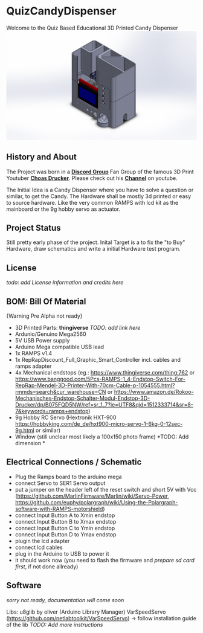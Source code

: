 QuizCandyDispenser
===================

Welcome to the Quiz Based Educational 3D Printed Candy Dispenser
![alt text](https://raw.githubusercontent.com/FrYakaTKoP/QuizCandyDispenser/master/docu/preview.JPG)


History and About
-------------
The Project was born in a [**Discord Group**](https://discordapp.com/invite/KWpvRSs) Fan Group of the famous 3D Print Youtuber [**Choas Drucker**](https://www.youtube.com/user/ufgBishob).  Please check out his [**Channel**](https://www.youtube.com/user/ufgBishob) on youtube. 

The Initial Idea is a Candy Dispenser where you have to solve a question or similar, to get the Candy. The Hardware shall be mostly 3d printed or easy to source hardware. Like the very common RAMPS with lcd kit as the mainboard or the 9g hobby servo as actuator. 

Project Status
-----------

Still pretty early phase of the project.  Inital Target is a to fix the "to Buy" Hardware, draw schematics and write a initial Hardware test program.

License
----
*todo: add License information and credits here*


BOM: Bill Of Material
-------------

{Warning Pre Alpha not ready}

- 3D Printed Parts:
**thingiverse** *TODO: add link here*
- Ardunio/Genuino Mega2560
- 5V USB Power supply
- Arduino Mega compatible USB lead
- 1x RAMPS v1.4 
- 1x RepRapDiscount_Full_Graphic_Smart_Controller
incl. cables and ramps adapter
- 4x Mechanical endstops (eg.: https://www.thingiverse.com/thing:762 or https://www.banggood.com/5Pcs-RAMPS-1_4-Endstop-Switch-For-RepRap-Mendel-3D-Printer-With-70cm-Cable-p-1054555.html?rmmds=search&cur_warehouse=CN or https://www.amazon.de/Rokoo-Mechanisches-Endstop-Schalter-Modul-Endstop-3D-Drucker/dp/B075FQD5NW/ref=sr_1_7?ie=UTF8&qid=1512333714&sr=8-7&keywords=ramps+endstop)
- 9g Hobby RC Servo (Hextronik HXT-900 https://hobbyking.com/de_de/hxt900-micro-servo-1-6kg-0-12sec-9g.html or similar)
- Window (still unclear most likely a 100x150 photo frame) *TODO: Add dimension *


Electrical Connections / Schematic
-------------

- Plug the Ramps board to the arduino mega
- connect Servo to SER1 Servo output 
- put a jumper on the header left of the reset switch and short 5V with Vcc (https://github.com/MarlinFirmware/Marlin/wiki/Servo-Power, https://github.com/euphy/polargraph/wiki/Using-the-Polargraph-software-with-RAMPS-motorshield)
- connect Input Button A to Xmin endstop
- connect Input Button B to Xmax endstop
- connect Input Button C to Ymin endstop
- connect Input Button D to Ymax endstop
- plugin the lcd adapter
- connect lcd cables
- plug in the Arduino to USB to power it
- it should work now (you need to flash the firmware and *prepare sd card first*, if not done allready)



Software
---

*sorry not ready, documentation will come soon*

Libs:
u8glib by oliver (Arduino Library Manager)
VarSpeedServo (https://github.com/netlabtoolkit/VarSpeedServo) -> follow installation guide of the lib *TODO: Add more instructions*

